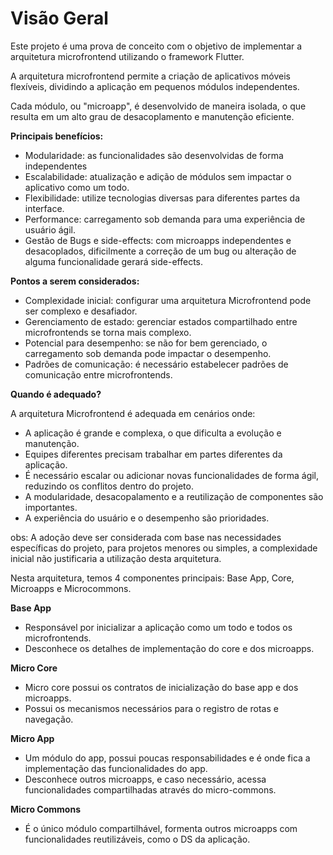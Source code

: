 # Visão Geral

Este projeto é uma prova de conceito com o objetivo de implementar a arquitetura microfrontend utilizando o framework Flutter.

A arquitetura microfrontend permite a criação de aplicativos móveis flexíveis, dividindo a aplicação em pequenos módulos independentes.

Cada módulo, ou "microapp", é desenvolvido de maneira isolada, o que resulta em um alto grau de desacoplamento e manutenção eficiente.

**Principais benefícios:**

- Modularidade: as funcionalidades são desenvolvidas de forma independentes
- Escalabilidade: atualização e adição de módulos sem impactar o aplicativo como um todo.
- Flexibilidade: utilize tecnologias diversas para diferentes partes da interface.
- Performance: carregamento sob demanda para uma experiência de usuário ágil.
- Gestão de Bugs e side-effects: com microapps independentes e desacoplados, dificilmente a correção de um bug ou
alteração de alguma funcionalidade gerará side-effects.

**Pontos a serem considerados:**

- Complexidade inicial: configurar uma arquitetura Microfrontend pode ser complexo e desafiador.
- Gerenciamento de estado: gerenciar estados compartilhado entre microfrontends se torna mais complexo.
- Potencial para desempenho: se não for bem gerenciado, o carregamento sob demanda pode impactar o desempenho.
- Padrões de comunicação: é necessário estabelecer padrões de comunicação entre microfrontends.

**Quando é adequado?**

A arquitetura Microfrontend é adequada em cenários onde:

- A aplicação é grande e complexa, o que dificulta a evolução e manutenção.
- Equipes diferentes precisam trabalhar em partes diferentes da aplicação.
- É necessário escalar ou adicionar novas funcionalidades de forma ágil, reduzindo os conflitos dentro do projeto.
- A modularidade, desacopalamento e a reutilização de componentes são importantes.
- A experiência do usuário e o desempenho são prioridades.

obs: A adoção deve ser considerada com base nas necessidades específicas do projeto, para projetos menores ou simples, a complexidade inicial não justificaria a utilização desta arquitetura.


Nesta arquitetura, temos 4 componentes principais: Base App, Core, Microapps e Microcommons.

**Base App**
- Responsável por inicializar a aplicação como um todo e todos os microfrontends.
- Desconhece os detalhes de implementação do core e dos microapps.

**Micro Core**
- Micro core possui os contratos de inicialização do base app e dos microapps.
- Possui os mecanismos necessários para o registro de rotas e navegação.

**Micro App**
- Um módulo do app, possui poucas responsabilidades e é onde fica a implementação das funcionalidades do app.
- Desconhece outros microapps, e caso necessário, acessa funcionalidades compartilhadas através do micro-commons.

**Micro Commons**
- É o único módulo compartilhável, formenta outros microapps com funcionalidades reutilizáveis, como o DS da aplicação.
